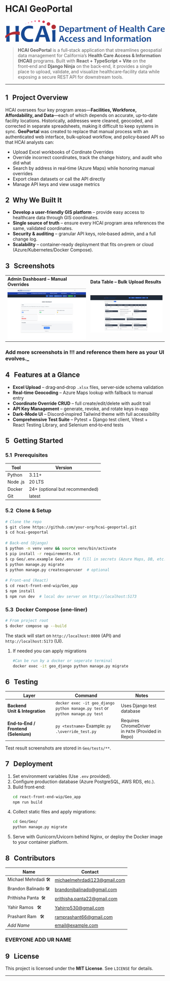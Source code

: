 # HCAI GeoPortal

![HCAI Logo](react-front-end-wip/Geo_app/src/assets/hcai-logo.png)


> **HCAI GeoPortal** is a full‑stack application that streamlines geospatial data management for California’s **Health Care Access & Information (HCAI)** programs.  Built with **React + TypeScript + Vite** on the front‑end and **Django Ninja** on the back‑end, it provides a single place to upload, validate, and visualize healthcare‑facility data while exposing a secure REST API for downstream tools.

---

## 1   Project Overview

HCAI oversees four key program areas—**Facilities, Workforce, Affordability, and Data**—each of which depends on accurate, up‑to‑date facility locations.  Historically, addresses were cleaned, geocoded, and corrected in separate spreadsheets, making it difficult to keep systems in sync.  **GeoPortal** was created to replace that manual process with an authenticated web interface, bulk‑upload workflow, and policy‑based API so that HCAI analysts can:

* Upload Excel workbooks of Cordinate Overrides
* Override incorrect coordinates, track the change history, and audit who did what
* Search by address in real‑time (Azure Maps) while honoring manual overrides
* Export clean datasets or call the API directly
* Manage API keys and view usage metrics

## 2  Why We Built It

* **Develop a user-friendly GIS platform** – provide easy access to healthcare data through GIS coordinates.
* **Single source of truth** – ensure every HCAI program area references the same, validated coordinates.
* **Security & auditing** – granular API keys, role‑based admin, and a full change log.
* **Scalability** – container‑ready deployment that fits on‑prem or cloud (Azure/Kubernetes/Docker Compose).


## 3   Screenshots

| | |
|---|---|
| **Admin Dashboard – Manual Overrides** | **Data Table – Bulk Upload Results** |
| ![Admin dashboard showing coordinate overrides](Admin.png) | ![Data table listing parsed Excel rows](Datatable.png) |

### Add more screenshots in !!! and reference them here as your UI evolves._

## 4   Features at a Glance

- **Excel Upload** – drag‑and‑drop `.xlsx` files, server‑side schema validation
- **Real‑time Geocoding** – Azure Maps lookup with fallback to manual entry
- **Coordinate Override CRUD** – full create/edit/delete with audit trail
- **API Key Management** – generate, revoke, and rotate keys in‑app
- **Dark‑Mode UI** – Discord‑inspired Tailwind theme with full accessibility
- **Comprehensive Test Suite** – Pytest + Django test client, Vitest + React Testing Library, and Selenium end‑to‑end tests

## 5   Getting Started

### 5.1  Prerequisites

| Tool | Version |
|------|---------|
| Python | 3.11+ |
| Node .js | 20 LTS |
| Docker | 24+ (optional but recommended) |
| Git | latest |

### 5.2  Clone & Setup

```bash
# Clone the repo
$ git clone https://github.com/your‑org/hcai‑geoportal.git
$ cd hcai‑geoportal

# Back‑end (Django)
$ python -m venv venv && source venv/bin/activate
$ pip install -r requirements.txt
$ cp Geo/.env.example Geo/.env  # fill in secrets (Azure Maps, DB, etc.)
$ python manage.py migrate
$ python manage.py createsuperuser  # optional

# Front‑end (React)
$ cd react-front-end-wip/Geo_app
$ npm install
$ npm run dev  # local dev server on http://localhost:5173
```

### 5.3  Docker Compose (one‑liner)

```bash
# From project root
$ docker compose up --build
```

The stack will start on `http://localhost:8000` (API) and `http://localhost:5173` (UI).

1. If needed you can apply migrations
   ```bash
   #Can be run by a docker or seperate terminal
   docker exec -it geo_django python manage.py migrate
   ```

## 6   Testing

| Layer | Command | Notes |
|-------|---------|-------|
| **Backend Unit & Integration** | `docker exec -it geo_django python manage.py test` or `python manage.py test` | Uses Django test database |
| **End‑to‑End / Frontend (Selenium)** | `py <testname>` Example: `py .\override_test.py` | Requires ChromeDriver in `PATH` (Provided in Repo)|

Test result screenshots are stored in `Geo/tests/**`.

## 7   Deployment

1. Set environment variables (Use `.env` provided).
2. Configure production database (Azure PostgreSQL, AWS RDS, etc.).
3. Build front‑end:
   ```bash
   cd react-front-end-wip/Geo_app
   npm run build
   ```
4. Collect static files and apply migrations:
   ```bash
   cd Geo/Geo/
   python manage.py migrate
   ```
5. Serve with Gunicorn/Uvicorn behind Nginx, or deploy the Docker image to your container platform.

## 8   Contributors

| Name |Contact |
|------|------|
| Michael Mehrdadi <span title="Project Lead">🛠️</span> | 		michaelmehrdadi123@gmail.com |
| Brandon Balinado <span title="Developer">🛠️</span>    | 		brandonjbalinado@gmail.com   |
| Prithisha Panta  <span title="Developer">🛠️</span>    | 		prithisha.panta22@gmail.com  |
| Yahir Ramos      <span title="Developer">🛠️</span>    | 		Yahirrp530@gmail.com         |
| Prashant Ram     <span title="Developer">🛠️</span>    | 		ramprashant66@gmail.com      |
| <em>Add&nbsp;Name</em> | email@example.com |

### EVERYONE ADD UR NAME

## 9   License

This project is licensed under the **MIT License**.  See `LICENSE` for details.

---

<!-- Reminder: The CSC 190 timeline/future‑enhancement section was intentionally removed per course requirements. -->

